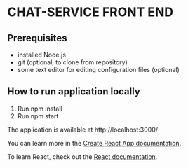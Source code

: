 # CHAT-SERVICE FRONT END

## Prerequisites

- installed Node.js
- git (optional, to clone from repository)
- some text editor for editing configuration files (optional)

## How to run application locally

1. Run npm install
2. Run npm start

The application is available at http://localhost:3000/

You can learn more in the [Create React App documentation](https://facebook.github.io/create-react-app/docs/getting-started).

To learn React, check out the [React documentation](https://reactjs.org/).
